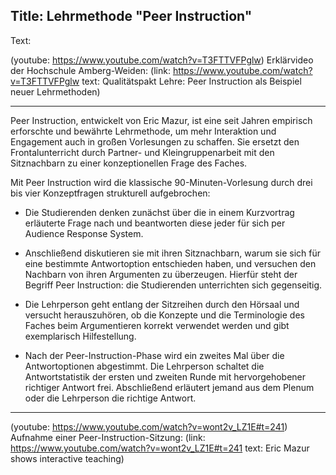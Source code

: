 Title: Lehrmethode "Peer Instruction"
----
Text:

(youtube:  https://www.youtube.com/watch?v=T3FTTVFPglw)
Erklärvideo der Hochschule Amberg-Weiden:
(link: https://www.youtube.com/watch?v=T3FTTVFPglw text: Qualitätspakt Lehre: Peer Instruction als Beispiel neuer Lehrmethoden)
****
Peer Instruction, entwickelt von Eric Mazur, ist eine seit Jahren empirisch erforschte und bewährte Lehrmethode, um mehr Interaktion und Engagement auch in großen Vorlesungen zu schaffen. Sie ersetzt den Frontalunterricht durch Partner- und Kleingruppenarbeit mit den Sitznachbarn zu einer konzeptionellen Frage des Faches.

Mit Peer Instruction wird die klassische 90-Minuten-Vorlesung durch drei bis vier Konzeptfragen strukturell aufgebrochen:

* Die Studierenden denken zunächst über die in einem Kurzvortrag erläuterte Frage nach und beantworten diese jeder für sich per Audience Response System.

* Anschließend diskutieren sie mit ihren Sitznachbarn, warum sie sich für eine bestimmte Antwortoption entschieden haben, und versuchen den Nachbarn von ihren Argumenten zu überzeugen. Hierfür steht der Begriff Peer Instruction: die Studierenden unterrichten sich gegenseitig.

* Die Lehrperson geht entlang der Sitzreihen durch den Hörsaal und versucht herauszuhören, ob die Konzepte und die Terminologie des Faches beim Argumentieren korrekt verwendet werden und gibt exemplarisch Hilfestellung.

* Nach der Peer-Instruction-Phase wird ein zweites Mal über die Antwortoptionen abgestimmt. Die Lehrperson schaltet die Antwortstatistik der ersten und zweiten Runde mit hervorgehobener richtiger Antwort frei. Abschließend erläutert jemand aus dem Plenum oder die Lehrperson die richtige Antwort.

****

(youtube: https://www.youtube.com/watch?v=wont2v_LZ1E#t=241)
Aufnahme einer Peer-Instruction-Sitzung: (link: https://www.youtube.com/watch?v=wont2v_LZ1E#t=241 text: Eric Mazur shows interactive teaching)
